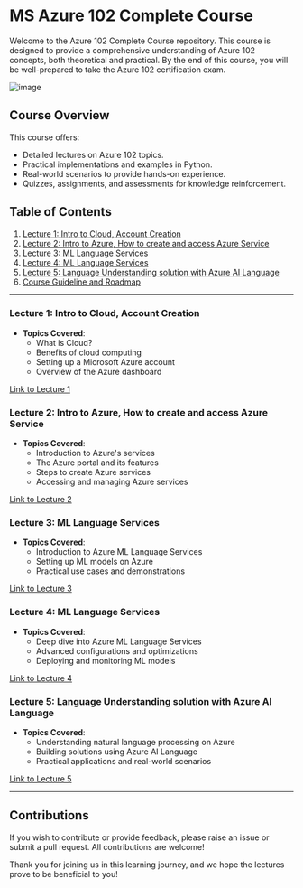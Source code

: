 # MS Azure 102 Complete Course

Welcome to the Azure 102 Complete Course repository. This course is designed to provide a comprehensive understanding of Azure 102 concepts, both theoretical and practical. By the end of this course, you will be well-prepared to take the Azure 102 certification exam.

![image](https://github.com/Ch-Chand/MS-Azure-102-Course/assets/53445779/a205110b-6dbe-4dcf-9aa8-5671e9a4f061)

## Course Overview
This course offers:

- Detailed lectures on Azure 102 topics.
- Practical implementations and examples in Python.
- Real-world scenarios to provide hands-on experience.
- Quizzes, assignments, and assessments for knowledge reinforcement.


## Table of Contents
1. [Lecture 1: Intro to Cloud, Account Creation](#lecture-1)
2. [Lecture 2: Intro to Azure, How to create and access Azure Service](#lecture-2)
3. [Lecture 3: ML Language Services](#lecture-3)
4. [Lecture 4: ML Language Services](#lecture-4)
5. [Lecture 5: Language Understanding solution with Azure AI Language](#lecture-5)
6. [Course Guideline and Roadmap](#course-guideline)

---

### Lecture 1: Intro to Cloud, Account Creation
- **Topics Covered**: 
  - What is Cloud?
  - Benefits of cloud computing
  - Setting up a Microsoft Azure account
  - Overview of the Azure dashboard

[Link to Lecture 1](https://github.com/Ch-Chand/MS-Azure-102-Course/tree/717d6d545f882cc6f7137deb37536c4d3f3f3ab8/Lecture%201%20(Intro%20to%20Cloud%2C%20Account%20Creation))

### Lecture 2: Intro to Azure, How to create and access Azure Service
- **Topics Covered**: 
  - Introduction to Azure's services
  - The Azure portal and its features
  - Steps to create Azure services
  - Accessing and managing Azure services

[Link to Lecture 2](https://github.com/Ch-Chand/MS-Azure-102-Course/tree/717d6d545f882cc6f7137deb37536c4d3f3f3ab8/Lecture%202%20(Intro%20to%20Azure%2C%20How%20to%20create%20and%20access%20Azure%20Service))

### Lecture 3: ML Language Services
- **Topics Covered**: 
  - Introduction to Azure ML Language Services
  - Setting up ML models on Azure
  - Practical use cases and demonstrations
    
[Link to Lecture 3](https://github.com/Ch-Chand/MS-Azure-102-Course/tree/717d6d545f882cc6f7137deb37536c4d3f3f3ab8/Lecture%203%20(ML%20Language%20Services))

### Lecture 4: ML Language Services
- **Topics Covered**: 
  - Deep dive into Azure ML Language Services
  - Advanced configurations and optimizations
  - Deploying and monitoring ML models

[Link to Lecture 4](https://github.com/Ch-Chand/MS-Azure-102-Course/tree/717d6d545f882cc6f7137deb37536c4d3f3f3ab8/Lecture%204%20(ML%20Language%20Services))

### Lecture 5: Language Understanding solution with Azure AI Language
- **Topics Covered**: 
  - Understanding natural language processing on Azure
  - Building solutions using Azure AI Language
  - Practical applications and real-world scenarios

[Link to Lecture 5](https://github.com/Ch-Chand/MS-Azure-102-Course/tree/717d6d545f882cc6f7137deb37536c4d3f3f3ab8/Lecture%205%20(Language%20Understanding%20solution%20with%20Azure%20AI%20Language))

---

## Contributions
If you wish to contribute or provide feedback, please raise an issue or submit a pull request. All contributions are welcome!


Thank you for joining us in this learning journey, and we hope the lectures prove to be beneficial to you!
